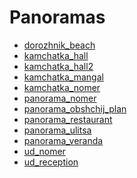 # Panoramas

* [dorozhnik_beach](https://cdn.rawgit.com/andreydiveev/pano/f464c2d0/dorozhnik_beach/output/IMG_1650%20Panorama.html)
* [kamchatka_hall](https://cdn.rawgit.com/andreydiveev/pano/ecd6b88b/kamchatka_hall/output/(1)%20Panorama.html)
* [kamchatka_hall2](https://cdn.rawgit.com/andreydiveev/pano/ecd6b88b/kamchatka_hall2/output/IMG_1232%20Panorama.html)
* [kamchatka_mangal](https://cdn.rawgit.com/andreydiveev/pano/ecd6b88b/kamchatka_mangal/output/(111)%20Panorama.html)
* [kamchatka_nomer](https://cdn.rawgit.com/andreydiveev/pano/ecd6b88b/kamchatka_nomer/output/IMG_1190%20Panorama.html)
* [panorama_nomer](https://cdn.rawgit.com/andreydiveev/pano/f464c2d0/panorama_nomer/output/IMG_1580%20Panorama.html)
* [panorama_obshchij_plan](https://cdn.rawgit.com/andreydiveev/pano/f464c2d0/panorama_obshchij_plan/output/(1)%20Panorama.html)
* [panorama_restaurant](https://cdn.rawgit.com/andreydiveev/pano/f464c2d0/panorama_restaurant/output/IMG_1534%20Panorama.html)
* [panorama_ulitsa](https://cdn.rawgit.com/andreydiveev/pano/ecd6b88b/panorama_ulitsa/output/(111)%20Panorama.html)
* [panorama_veranda](https://cdn.rawgit.com/andreydiveev/pano/f464c2d0/panorama_veranda/output/IMG_1524%20Panorama.html)
* [ud_nomer](https://cdn.rawgit.com/andreydiveev/pano/ecd6b88b/ud_nomer/output/(111)%20Panorama_cube.html)
* [ud_reception](https://cdn.rawgit.com/andreydiveev/pano/ecd6b88b/ud_reception/(1)%20Panorama_cube.html)
